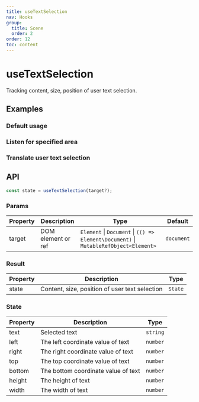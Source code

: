 ```yaml
---
title: useTextSelection
nav: Hooks
group:
  title: Scene
  order: 2
order: 12
toc: content
---
```


# useTextSelection

Tracking content, size, position of user text selection.

## Examples

### Default usage

<code src="./demo/demo1.tsx"></code>

### Listen for specified area

<code src="./demo/demo3.tsx"></code>

### Translate user text selection

<code src="./demo/demo2.tsx"></code>

## API

```typescript
const state = useTextSelection(target?);
```

### Params

| Property | Description        | Type                                                                                 | Default    |
| -------- | ------------------ | ------------------------------------------------------------------------------------ | ---------- |
| target   | DOM element or ref | `Element` \| `Document` \| `(() => Element\Document)` \| `MutableRefObject<Element>` | `document` |

### Result

| Property | Description                                    | Type    |
| -------- | ---------------------------------------------- | ------- |
| state    | Content, size, position of user text selection | `State` |

### State

| Property | Description                         | Type     |
| -------- | ----------------------------------- | -------- |
| text     | Selected text                       | `string` |
| left     | The left coordinate value of text   | `number` |
| right    | The right coordinate value of text  | `number` |
| top      | The top coordinate value of text    | `number` |
| bottom   | The bottom coordinate value of text | `number` |
| height   | The height of text                  | `number` |
| width    | The width of text                   | `number` |
